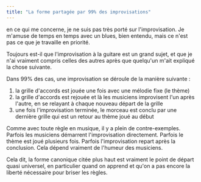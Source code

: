 ```yaml
---
title: "La forme partagée par 99% des improvisations"
---
```


en ce qui me concerne, je ne suis pas très porté sur l'improvisation. Je 
m'amuse de temps en temps avec un blues, bien entendu, mais ce n'est pas ce que 
je travaille en priorité.

Toujours est-il que l'improvisation à la guitare est un grand sujet, et que je 
n'ai vraiment compris celles des autres après que quelqu'un m'ait expliqué la 
chose suivante.

Dans 99% des cas, une improvisation se déroule de la manière suivante :

1. la grille d'accords est jouée une fois avec une mélodie fixe (le thème)
2. la grille d'accords est rejouée et là les musiciens improvisent l'un après 
l'autre, en se relayant à chaque nouveau départ de la grille
3. une fois l'improvisation terminée, le morceau est conclu par une dernière 
grille qui est un retour au thème joué au début

Comme avec toute règle en musique, il y a plein de contre-exemples. Parfois les 
musiciens démarrent l'improvisation directement. Parfois le thème est joué 
plusieurs fois. Parfois l'improvisation repart après la conclusion. Cela dépend 
vraiment de l'humeur des musiciens.

Cela dit, la forme canonique citée plus haut est vraiment le point de départ 
quasi universel, en particulier quand on apprend et qu'on a pas encore la 
liberté nécessaire pour briser les règles.

